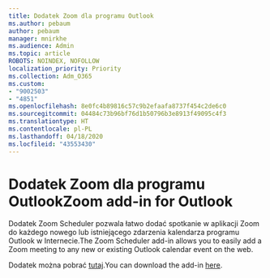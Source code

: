 ```yaml
---
title: Dodatek Zoom dla programu Outlook
ms.author: pebaum
author: pebaum
manager: mnirkhe
ms.audience: Admin
ms.topic: article
ROBOTS: NOINDEX, NOFOLLOW
localization_priority: Priority
ms.collection: Adm_O365
ms.custom:
- "9002503"
- "4851"
ms.openlocfilehash: 8e0fc4b89816c57c9b2efaafa8737f454c2de6c0
ms.sourcegitcommit: 04484c73b96bf76d1b50796b3e8913f49095c4f3
ms.translationtype: HT
ms.contentlocale: pl-PL
ms.lasthandoff: 04/18/2020
ms.locfileid: "43553430"
---
```

# <a name="zoom-add-in-for-outlook"></a><span data-ttu-id="42d42-102">Dodatek Zoom dla programu Outlook</span><span class="sxs-lookup"><span data-stu-id="42d42-102">Zoom add-in for Outlook</span></span>

<span data-ttu-id="42d42-103">Dodatek Zoom Scheduler pozwala łatwo dodać spotkanie w aplikacji Zoom do każdego nowego lub istniejącego zdarzenia kalendarza programu Outlook w Internecie.</span><span class="sxs-lookup"><span data-stu-id="42d42-103">The Zoom Scheduler add-in allows you to easily add a Zoom meeting to any new or existing Outlook calendar event on the web.</span></span>

<span data-ttu-id="42d42-104">Dodatek można pobrać [tutaj](https://go.microsoft.com/fwlink/?linkid=2126413).</span><span class="sxs-lookup"><span data-stu-id="42d42-104">You can download the add-in [here](https://go.microsoft.com/fwlink/?linkid=2126413).</span></span>
 